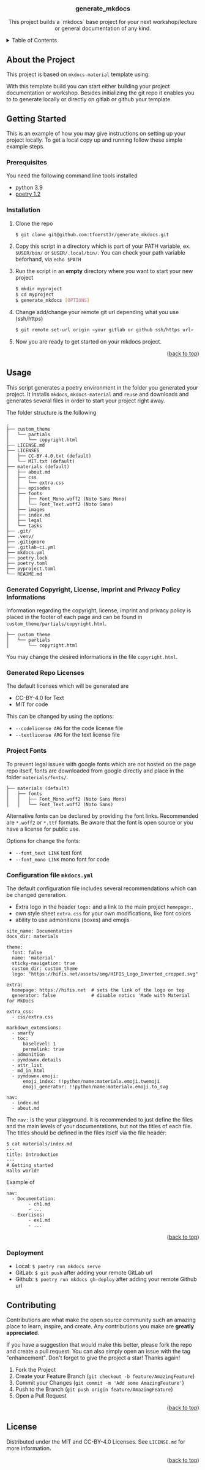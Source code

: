 
<a name="readme-top"></a>

<!-- PROJECT SHIELDS -->
<!--
*** I'm using markdown "reference style" links for readability.
*** Reference links are enclosed in brackets [ ] instead of parentheses ( ).
*** See the bottom of this document for the declaration of the reference variables
*** for contributors-url, forks-url, etc. This is an optional, concise syntax you may use.
*** https://www.markdownguide.org/basic-syntax/#reference-style-links
-->

<!-- PROJECT Title -->
<h3 align="center">generate_mkdocs</h3>

<p align="center">
This project builds a `mkdocs` base project for your next workshop/lecture or general 
documentation of any kind.
</p>

<!-- TABLE OF CONTENTS -->
<details>
  <summary>Table of Contents</summary>
  <ol>
    <li><a href="#about-the-project">About The Project</a></li>
    <li>
      <a href="#getting-started">Getting Started</a>
      <ul>
        <li><a href="#prerequisites">Prerequisites</a></li>
        <li><a href="#installation">Installation</a></li>
      </ul>
    </li>
    <li><a href="#usage">Usage</a></li>
    <li><a href="#contributing">Contributing</a></li>
    <li><a href="#license">License</a></li>
  </ol>
</details>


<!-- ABOUT THE PROJECT -->
## About the Project

This project is based on `mkdocs-material` template using:
    
With this template build you can start either building your project documentation or workshop.
Besides initializing the git repo it enables you to to generate locally or directly on gitlab 
or github your template.


<!-- GETTING STARTED -->
## Getting Started

This is an example of how you may give instructions on setting up your project locally.
To get a local copy up and running follow these simple example steps.

### Prerequisites

You need the following command line tools installed

- python 3.9
- [poetry 1.2](https://python-poetry.org/)
  
### Installation

1. Clone the repo
   
   ``` sh
   $ git clone git@github.com:tfoerst3r/generate_mkdocs.git
   ```

2. Copy this script in a directory which is part of your PATH variable, 
   ex. `$USER/bin/` or `$USER/.local/bin/`. You can check your path variable beforhand,
   via `echo $PATH`

3. Run the script in an **empty** directory where you want to start your new project
   
    ``` sh
    $ mkdir myproject
    $ cd myproject
    $ generate_mkdocs [OPTIONS]
    ```

4. Change add/change your remote git url depending what you use (ssh/https)
    
    ~~~ sh
    $ git remote set-url origin <your gitlab or github ssh/https url>
    ~~~

5. Now you are ready to get started on your mkdocs project.



<p align="right">(<a href="#readme-top">back to top</a>)</p>



<!-- USAGE EXAMPLES -->
## Usage

This script generates a poetry environment in the folder you generated your project. 
It installs `mkdocs`, `mkdocs-material` and `reuse` and downloads and generates several files 
in order to start your project right away.

The folder structure is the following

~~~
.
├── custom_theme
│   └── partials
│       └── copyright.html
├── LICENSE.md
├── LICENSES
│   ├── CC-BY-4.0.txt (default)
│   └── MIT.txt (default)
├── materials (default)
│   ├── about.md
│   ├── css
│   │   └── extra.css
│   ├── episodes
│   ├── fonts
│   │   ├── Font_Mono.woff2 (Noto Sans Mono)
│   │   └── Font_Text.woff2 (Noto Sans)
│   ├── images
│   ├── index.md
│   ├── legal
│   └── tasks
├── .git/
├── .venv/
├── .gitignore
├── .gitlab-ci.yml
├── mkdocs.yml
├── poetry.lock
├── poetry.toml
├── pyproject.toml
└── README.md
~~~


### Generated Copyright, License, Imprint and Privacy Policy Informations

Information regarding the copyright, license, imprint and privacy policy is placed 
in the footer of each page and can be found in `custom_theme/partials/copyright.html`.

~~~
├── custom_theme
│   └── partials
│       └── copyright.html
~~~

You may change the desired informations in the file `copyright.html`.


### Generated Repo Licenses

The default licenses which will be generated are 

- CC-BY-4.0 for Text
- MIT for code

This can be changed by using the options:

- `--codelicense ARG` for the code license file
- `--textlicense ARG` for the text license file
 
### Project Fonts

To prevent legal issues with google fonts which are not hosted on the page repo itself, fonts are downloaded from google directly and place in the folder `materials/fonts/`.

~~~
├── materials (default)
│   ├── fonts
│   │   ├── Font_Mono.woff2 (Noto Sans Mono)
│   │   └── Font_Text.woff2 (Noto Sans)
~~~

Alternative fonts can be declared by providing the font links. Recommended are `*.woff2` or `*.ttf` formats.
Be aware that the font is open source or you have a license for public use.

Options for change the fonts:

- `--font_text LINK` text font
- `--font_mono LINK` mono font for code

### Configuration file `mkdocs.yml`

The default configuration file includes several recommendations which can be changed generation.

- Extra logo in the header `logo:` and a link to the main project `homepage:`.
- own style sheet `extra.css` for your own modifications, like font colors
- ability to use admonitions (boxes) and emojis

~~~
site_name: Documentation
docs_dir: materials

theme:
  font: false
  name: 'material'
  sticky-navigation: true
  custom_dir: custom_theme
  logo: "https://hifis.net/assets/img/HIFIS_Logo_Inverted_cropped.svg"

extra:
  homepage: https://hifis.net  # sets the link of the logo on top
  generator: false             # disable notics 'Made with Material for MkDocs

extra_css:
  - css/extra.css

markdown_extensions:
  - smarty
  - toc: 
      baselevel: 1
      permalink: true
  - admonition
  - pymdownx.details
  - attr_list
  - md_in_html
  - pymdownx.emoji:
      emoji_index: !!python/name:materialx.emoji.twemoji
      emoji_generator: !!python/name:materialx.emoji.to_svg

nav:
  - index.md
  - about.md
~~~

The `nav:` is the your playground. It is recommended to just define the files and the main levels of your documentations, but not the titles of each file. The titles should be defined in the files itself via the file header:

~~~
$ cat materials/index.md
---
title: Introduction
---
# Getting started
Hallo world!
~~~

Example of 

~~~
nav:
  - Documentation:
        - ch1.md
        - ...
  - Exercises:
        - ex1.md
        - ...
~~~

<p align="right">(<a href="#readme-top">back to top</a>)</p>

### Deployment

- Local: `$ poetry run mkdocs serve`
- GitLab: `$ git push` after adding your remote GitLab url
- Github: `$ poetry run mkdocs gh-deploy` after adding your remote Github url

<!-- CONTRIBUTING -->
## Contributing

Contributions are what make the open source community such an amazing place to learn, inspire, and create. Any contributions you make are **greatly appreciated**.

If you have a suggestion that would make this better, please fork the repo and create a pull request. You can also simply open an issue with the tag "enhancement".
Don't forget to give the project a star! Thanks again!

1. Fork the Project
2. Create your Feature Branch (`git checkout -b feature/AmazingFeature`)
3. Commit your Changes (`git commit -m 'Add some AmazingFeature'`)
4. Push to the Branch (`git push origin feature/AmazingFeature`)
5. Open a Pull Request

<p align="right">(<a href="#readme-top">back to top</a>)</p>


<!-- LICENSE -->
## License

Distributed under the MIT and CC-BY-4.0 Licenses. See `LICENSE.md` for more information.

<p align="right">(<a href="#readme-top">back to top</a>)</p>

